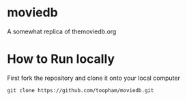# moviedb
A somewhat replica of themoviedb.org

# How to Run locally
First fork the repository and clone it onto your local computer
```
git clone https://github.com/toopham/moviedb.git
```
